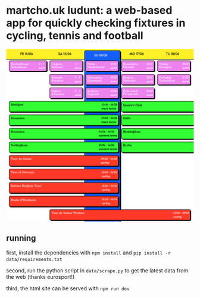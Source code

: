 # martcho.uk ludunt: a web-based app for quickly checking fixtures in cycling, tennis and football

![ludunt](screenshot.png)

## running

first, install the dependencies with `npm install` and `pip install -r data/requirements.txt`

second, run the python script in `data/scrape.py` to get the latest data from the web (thanks eurosport!)

third, the html site can be served with `npm run dev`
